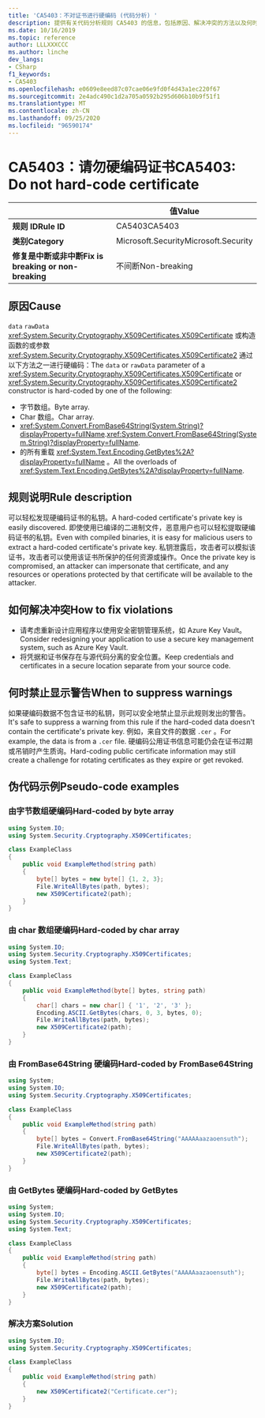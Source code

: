 ```yaml
---
title: 'CA5403：不对证书进行硬编码 (代码分析) '
description: 提供有关代码分析规则 CA5403 的信息，包括原因、解决冲突的方法以及何时取消显示。
ms.date: 10/16/2019
ms.topic: reference
author: LLLXXXCCC
ms.author: linche
dev_langs:
- CSharp
f1_keywords:
- CA5403
ms.openlocfilehash: e0609e8eed87c07cae06e9fd0f4d43a1ec220f67
ms.sourcegitcommit: 2e4adc490c1d2a705a0592b295d606b10b9f51f1
ms.translationtype: MT
ms.contentlocale: zh-CN
ms.lasthandoff: 09/25/2020
ms.locfileid: "96590174"
---
```

# <a name="ca5403-do-not-hard-code-certificate"></a><span data-ttu-id="e72ce-103">CA5403：请勿硬编码证书</span><span class="sxs-lookup"><span data-stu-id="e72ce-103">CA5403: Do not hard-code certificate</span></span>

| | <span data-ttu-id="e72ce-104">值</span><span class="sxs-lookup"><span data-stu-id="e72ce-104">Value</span></span> |
|-|-|
| <span data-ttu-id="e72ce-105">**规则 ID**</span><span class="sxs-lookup"><span data-stu-id="e72ce-105">**Rule ID**</span></span> |<span data-ttu-id="e72ce-106">CA5403</span><span class="sxs-lookup"><span data-stu-id="e72ce-106">CA5403</span></span>|
| <span data-ttu-id="e72ce-107">**类别**</span><span class="sxs-lookup"><span data-stu-id="e72ce-107">**Category**</span></span> |<span data-ttu-id="e72ce-108">Microsoft.Security</span><span class="sxs-lookup"><span data-stu-id="e72ce-108">Microsoft.Security</span></span>|
| <span data-ttu-id="e72ce-109">**修复是中断或非中断**</span><span class="sxs-lookup"><span data-stu-id="e72ce-109">**Fix is breaking or non-breaking**</span></span> |<span data-ttu-id="e72ce-110">不间断</span><span class="sxs-lookup"><span data-stu-id="e72ce-110">Non-breaking</span></span>|

## <a name="cause"></a><span data-ttu-id="e72ce-111">原因</span><span class="sxs-lookup"><span data-stu-id="e72ce-111">Cause</span></span>

<span data-ttu-id="e72ce-112">`data` `rawData` <xref:System.Security.Cryptography.X509Certificates.X509Certificate> 或构造函数的或参数 <xref:System.Security.Cryptography.X509Certificates.X509Certificate2> 通过以下方法之一进行硬编码：</span><span class="sxs-lookup"><span data-stu-id="e72ce-112">The `data` or `rawData` parameter of a <xref:System.Security.Cryptography.X509Certificates.X509Certificate> or <xref:System.Security.Cryptography.X509Certificates.X509Certificate2> constructor is hard-coded by one of the following:</span></span>

- <span data-ttu-id="e72ce-113">字节数组。</span><span class="sxs-lookup"><span data-stu-id="e72ce-113">Byte array.</span></span>
- <span data-ttu-id="e72ce-114">Char 数组。</span><span class="sxs-lookup"><span data-stu-id="e72ce-114">Char array.</span></span>
- <span data-ttu-id="e72ce-115"><xref:System.Convert.FromBase64String(System.String)?displayProperty=fullName>.</span><span class="sxs-lookup"><span data-stu-id="e72ce-115"><xref:System.Convert.FromBase64String(System.String)?displayProperty=fullName>.</span></span>
- <span data-ttu-id="e72ce-116">的所有重载 <xref:System.Text.Encoding.GetBytes%2A?displayProperty=fullName> 。</span><span class="sxs-lookup"><span data-stu-id="e72ce-116">All the overloads of <xref:System.Text.Encoding.GetBytes%2A?displayProperty=fullName>.</span></span>

## <a name="rule-description"></a><span data-ttu-id="e72ce-117">规则说明</span><span class="sxs-lookup"><span data-stu-id="e72ce-117">Rule description</span></span>

<span data-ttu-id="e72ce-118">可以轻松发现硬编码证书的私钥。</span><span class="sxs-lookup"><span data-stu-id="e72ce-118">A hard-coded certificate's private key is easily discovered.</span></span> <span data-ttu-id="e72ce-119">即使使用已编译的二进制文件，恶意用户也可以轻松提取硬编码证书的私钥。</span><span class="sxs-lookup"><span data-stu-id="e72ce-119">Even with compiled binaries, it is easy for malicious users to extract a hard-coded certificate's private key.</span></span> <span data-ttu-id="e72ce-120">私钥泄露后，攻击者可以模拟该证书，攻击者可以使用该证书所保护的任何资源或操作。</span><span class="sxs-lookup"><span data-stu-id="e72ce-120">Once the private key is compromised, an attacker can impersonate that certificate, and any resources or operations protected by that certificate will be available to the attacker.</span></span>

## <a name="how-to-fix-violations"></a><span data-ttu-id="e72ce-121">如何解决冲突</span><span class="sxs-lookup"><span data-stu-id="e72ce-121">How to fix violations</span></span>

- <span data-ttu-id="e72ce-122">请考虑重新设计应用程序以使用安全密钥管理系统，如 Azure Key Vault。</span><span class="sxs-lookup"><span data-stu-id="e72ce-122">Consider redesigning your application to use a secure key management system, such as Azure Key Vault.</span></span>
- <span data-ttu-id="e72ce-123">将凭据和证书保存在与源代码分离的安全位置。</span><span class="sxs-lookup"><span data-stu-id="e72ce-123">Keep credentials and certificates in a secure location separate from your source code.</span></span>

## <a name="when-to-suppress-warnings"></a><span data-ttu-id="e72ce-124">何时禁止显示警告</span><span class="sxs-lookup"><span data-stu-id="e72ce-124">When to suppress warnings</span></span>

<span data-ttu-id="e72ce-125">如果硬编码数据不包含证书的私钥，则可以安全地禁止显示此规则发出的警告。</span><span class="sxs-lookup"><span data-stu-id="e72ce-125">It's safe to suppress a warning from this rule if the hard-coded data doesn't contain the certificate's private key.</span></span> <span data-ttu-id="e72ce-126">例如，来自文件的数据 `.cer` 。</span><span class="sxs-lookup"><span data-stu-id="e72ce-126">For example, the data is from a `.cer` file.</span></span> <span data-ttu-id="e72ce-127">硬编码公用证书信息可能仍会在证书过期或吊销时产生质询。</span><span class="sxs-lookup"><span data-stu-id="e72ce-127">Hard-coding public certificate information may still create a challenge for rotating certificates as they expire or get revoked.</span></span>

## <a name="pseudo-code-examples"></a><span data-ttu-id="e72ce-128">伪代码示例</span><span class="sxs-lookup"><span data-stu-id="e72ce-128">Pseudo-code examples</span></span>

### <a name="hard-coded-by-byte-array"></a><span data-ttu-id="e72ce-129">由字节数组硬编码</span><span class="sxs-lookup"><span data-stu-id="e72ce-129">Hard-coded by byte array</span></span>

```csharp
using System.IO;
using System.Security.Cryptography.X509Certificates;

class ExampleClass
{
    public void ExampleMethod(string path)
    {
        byte[] bytes = new byte[] {1, 2, 3};
        File.WriteAllBytes(path, bytes);
        new X509Certificate2(path);
    }
}
```

### <a name="hard-coded-by-char-array"></a><span data-ttu-id="e72ce-130">由 char 数组硬编码</span><span class="sxs-lookup"><span data-stu-id="e72ce-130">Hard-coded by char array</span></span>

```csharp
using System.IO;
using System.Security.Cryptography.X509Certificates;
using System.Text;

class ExampleClass
{
    public void ExampleMethod(byte[] bytes, string path)
    {
        char[] chars = new char[] { '1', '2', '3' };
        Encoding.ASCII.GetBytes(chars, 0, 3, bytes, 0);
        File.WriteAllBytes(path, bytes);
        new X509Certificate2(path);
    }
}
```

### <a name="hard-coded-by-frombase64string"></a><span data-ttu-id="e72ce-131">由 FromBase64String 硬编码</span><span class="sxs-lookup"><span data-stu-id="e72ce-131">Hard-coded by FromBase64String</span></span>

```csharp
using System;
using System.IO;
using System.Security.Cryptography.X509Certificates;

class ExampleClass
{
    public void ExampleMethod(string path)
    {
        byte[] bytes = Convert.FromBase64String("AAAAAaazaoensuth");
        File.WriteAllBytes(path, bytes);
        new X509Certificate2(path);
    }
}
```

### <a name="hard-coded-by-getbytes"></a><span data-ttu-id="e72ce-132">由 GetBytes 硬编码</span><span class="sxs-lookup"><span data-stu-id="e72ce-132">Hard-coded by GetBytes</span></span>

```csharp
using System;
using System.IO;
using System.Security.Cryptography.X509Certificates;
using System.Text;

class ExampleClass
{
    public void ExampleMethod(string path)
    {
        byte[] bytes = Encoding.ASCII.GetBytes("AAAAAaazaoensuth");
        File.WriteAllBytes(path, bytes);
        new X509Certificate2(path);
    }
}
```

### <a name="solution"></a><span data-ttu-id="e72ce-133">解决方案</span><span class="sxs-lookup"><span data-stu-id="e72ce-133">Solution</span></span>

```csharp
using System.IO;
using System.Security.Cryptography.X509Certificates;

class ExampleClass
{
    public void ExampleMethod(string path)
    {
        new X509Certificate2("Certificate.cer");
    }
}
```
